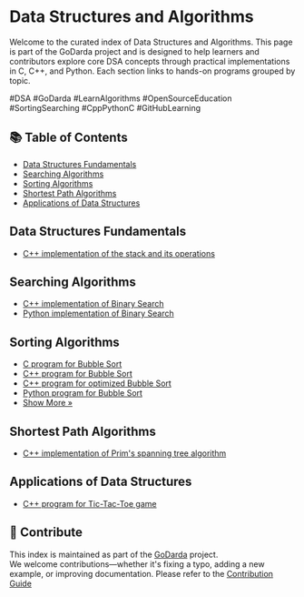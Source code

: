 # Data Structures and Algorithms

Welcome to the curated index of Data Structures and Algorithms. This page is part of the GoDarda project and is designed to help learners and contributors explore core DSA concepts through practical implementations in C, C++, and Python. Each section links to hands-on programs grouped by topic.

#DSA #GoDarda #LearnAlgorithms #OpenSourceEducation #SortingSearching #CppPythonC #GitHubLearning

## 📚 Table of Contents

- [Data Structures Fundamentals](#data-structures-fundamentals)
- [Searching Algorithms](#searching-algorithms)
- [Sorting Algorithms](#sorting-algorithms)
- [Shortest Path Algorithms](#shortest-path-algorithms)
- [Applications of Data Structures](#applications-of-data-structures)

## Data Structures Fundamentals

- [C++ implementation of the stack and its operations](https://godarda.in/dsa/fundamentals/gduqyab)

## Searching Algorithms

- [C++ implementation of Binary Search](https://godarda.in/dsa/searching/gdecgzp)  
- [Python implementation of Binary Search](https://godarda.in/dsa/searching/gdwzavz)

## Sorting Algorithms

- [C program for Bubble Sort](https://godarda.in/dsa/sorting/gdzxlqf)  
- [C++ program for Bubble Sort](https://godarda.in/dsa/sorting/gdwzsgz)  
- [C++ program for optimized Bubble Sort](https://godarda.in/dsa/sorting/gdvvavg)  
- [Python program for Bubble Sort](https://godarda.in/dsa/sorting/gdyezyi)  
- [Show More »](https://godarda.in/dsa/sorting)

## Shortest Path Algorithms

- [C++ implementation of Prim's spanning tree algorithm](https://godarda.in/dsa/trees/gdbuzge)

## Applications of Data Structures

- [C++ program for Tic-Tac-Toe game](https://godarda.in/dsa/applications/gdzdguw)

## 🤝 Contribute

This index is maintained as part of the [GoDarda](https://github.com/godarda) project.  
We welcome contributions—whether it's fixing a typo, adding a new example, or improving documentation. Please refer to the [Contribution Guide](https://github.com/godarda/godarda.in/blob/main/CONTRIBUTING.md)